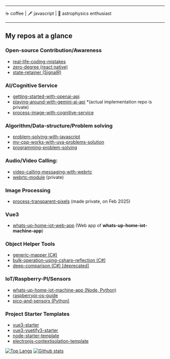 <!--
**TareqNewazShahriar/TareqNewazShahriar** is a ✨ _special_ ✨ repository because its `README.md` (this file) appears on your GitHub profile.
-->
------

☕ coffee | 🗡️ javascript | 💫 astrophysics enthusiast

-------

## My repos at a glance

### Open-source Contribution/Awareness
  * [real-life-coding-mistakes](https://github.com/TareqNewazShahriar/real-life-coding-mistakes)
  * [zero-degree (react native)](https://github.com/TareqNewazShahriar/zero-degree)
  * [state-retainer (SignalR)](https://github.com/TareqNewazShahriar/state-retainer)

### AI/Cognitive Service
  * [getting-started-with-openai-api](https://github.com/TareqNewazShahriar/getting-started-with-openai)
  * [playing-around-with-gemini-ai-api](https://github.com/TareqNewazShahriar/playing-around-with-gemini-ai-api) *(actual implementation repo is private)
  * [process-image-with-cognitive-service](https://github.com/TareqNewazShahriar/process-image-with-cognitive-service)

### Algorithm/Data-structure/Problem solving
  * [problem-solving-with-javascript](https://github.com/TareqNewazShahriar/problem-solving-with-javascript)
  * [my-cpp-works-with-uva-problems-solution](https://github.com/TareqNewazShahriar/my-cpp-works-with-uva-problems-solution)
  * [programming-problem-solving](https://github.com/TareqNewazShahriar/programming-problem-solving)

### Audio/Video Calling:
  * [video-calling-messaging-with-webrtc](https://github.com/TareqNewazShahriar/video-calling-messaging-with-webrtc)
  * [webrtc-module](https://github.com/TareqNewazShahriar/webrtc-module) (private)

### Image Processing
  * [process-transparent-pixels](https://github.com/TareqNewazShahriar/process-transparent-pixels) (made private, on Feb 2025)

### Vue3
  * [whats-up-home-iot-web-app](https://github.com/TareqNewazShahriar/whats-up-home-iot-web-app) (Web app of **whats-up-home-iot-machine-app**)

### Object Helper Tools
  * [generic-mapper (C#)](https://github.com/TareqNewazShahriar/generic-mapper)
  * [bulk-operation-using-csharp-reflection (C#)](https://github.com/TareqNewazShahriar/bulk-operation-using-csharp-reflection)
  * [deep-comparison (C#) [deprecated]](https://github.com/TareqNewazShahriar/deep-comparison)

### IoT/Raspberry-PI/Sensors
  * [whats-up-home-iot-machine-app (Node, Python)](https://github.com/TareqNewazShahriar/whats-up-home-iot-machine-app)
  * [raspberrypi-os-guide](https://github.com/TareqNewazShahriar/raspberrypi-os-guide)
  * [pico-and-sensors (Python)](https://github.com/TareqNewazShahriar/pico-and-sensors)

### Project Starter Templates
  * [vue3-starter](https://github.com/TareqNewazShahriar/vue3-starter)
  * [vue3-vuetify3-starter](https://github.com/TareqNewazShahriar/vue3-vuetify3-starter)
  * [node-starter-template](https://github.com/TareqNewazShahriar/node-starter-template)
  * [electronjs-contextisolation-template](https://github.com/TareqNewazShahriar/electronjs-contextisolation-template)

[![Top Langs](https://github-readme-stats.vercel.app/api/top-langs/?username=TareqNewazShahriar&layout=compact)](https://github.com/anuraghazra/github-readme-stats)
[![Github stats](https://github-readme-stats.vercel.app/api?username=TareqNewazShahriar)](https://github.com/anuraghazra/github-readme-stats)
<!-- ![visitors](https://visitor-badge.laobi.icu/badge?page_id=TareqNewazShahriar) -->
